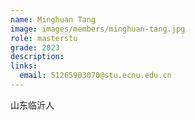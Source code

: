 ```yaml
---
name: Minghuan Tang
image: images/members/minghuan-tang.jpg
role: masterstu
grade: 2023
description: 
links:
  email: 51265903070@stu.ecnu.edu.cn
---
```


山东临沂人
